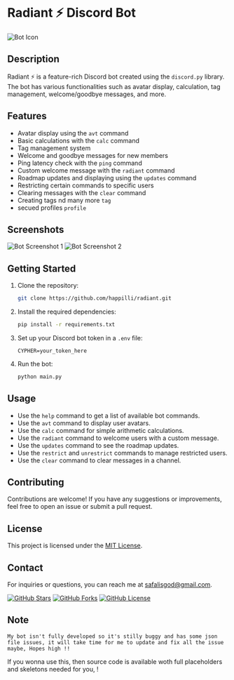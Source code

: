 # Radiant ⚡ Discord Bot

![Bot Icon](https://cdn.discordapp.com/avatars/1145987153449467904/0ecf5715c05985c5b704e5548c91ddac.png?size=1024)

## Description

Radiant ⚡ is a feature-rich Discord bot created using the `discord.py` library. The bot has various functionalities such as avatar display, calculation, tag management, welcome/goodbye messages, and more.

## Features

- Avatar display using the `avt` command
- Basic calculations with the `calc` command
- Tag management system
- Welcome and goodbye messages for new members
- Ping latency check with the `ping` command
- Custom welcome message with the `radiant` command
- Roadmap updates and displaying using the `updates` command
- Restricting certain commands to specific users
- Clearing messages with the `clear` command
- Creating tags nd many more `tag`
- secued profiles `profile`

## Screenshots

![Bot Screenshot 1](https://cdn.discordapp.com/attachments/1146210015422726236/1146210230976397362/Screenshot_71.png)
![Bot Screenshot 2](https://cdn.discordapp.com/attachments/1146210015422726236/1146210231244820520/Screenshot_70.png)

## Getting Started

1. Clone the repository:
   ```bash
   git clone https://github.com/happilli/radiant.git
   ```
2. Install the required dependencies:
   ```bash
   pip install -r requirements.txt
   ```
3. Set up your Discord bot token in a `.env` file:
   ```env
   CYPHER=your_token_here
   ```
4. Run the bot:
   ```bash
   python main.py
   ```

## Usage

- Use the `help` command to get a list of available bot commands.
- Use the `avt` command to display user avatars.
- Use the `calc` command for simple arithmetic calculations.
- Use the `radiant` command to welcome users with a custom message.
- Use the `updates` command to see the roadmap updates.
- Use the `restrict` and `unrestrict` commands to manage restricted users.
- Use the `clear` command to clear messages in a channel.

## Contributing

Contributions are welcome! If you have any suggestions or improvements, feel free to open an issue or submit a pull request.

## License

This project is licensed under the [MIT License](LICENSE).

## Contact

For inquiries or questions, you can reach me at [safalisgod@gmail.com](mailto:safalisgod@gmail.com).

[![GitHub Stars](https://img.shields.io/github/stars/happilli/radiant.svg?style=flat-square)](https://github.com/happilli/radiant/stargazers)
[![GitHub Forks](https://img.shields.io/github/forks/happilli/radiant.svg?style=flat-square)](https://github.com/happilli/radiant/network)
[![GitHub License](https://img.shields.io/github/license/happilli/radiant.svg?style=flat-square)](https://github.com/happilli/radiant/blob/main/LICENSE)



## Note
```
My bot isn't fully developed so it's stilly buggy and has some json file issues, it will take time for me to update and fix all the issue maybe, Hopes high !!
```
If you wonna use this, then source code is available woth full placeholders and skeletons needed for you, !